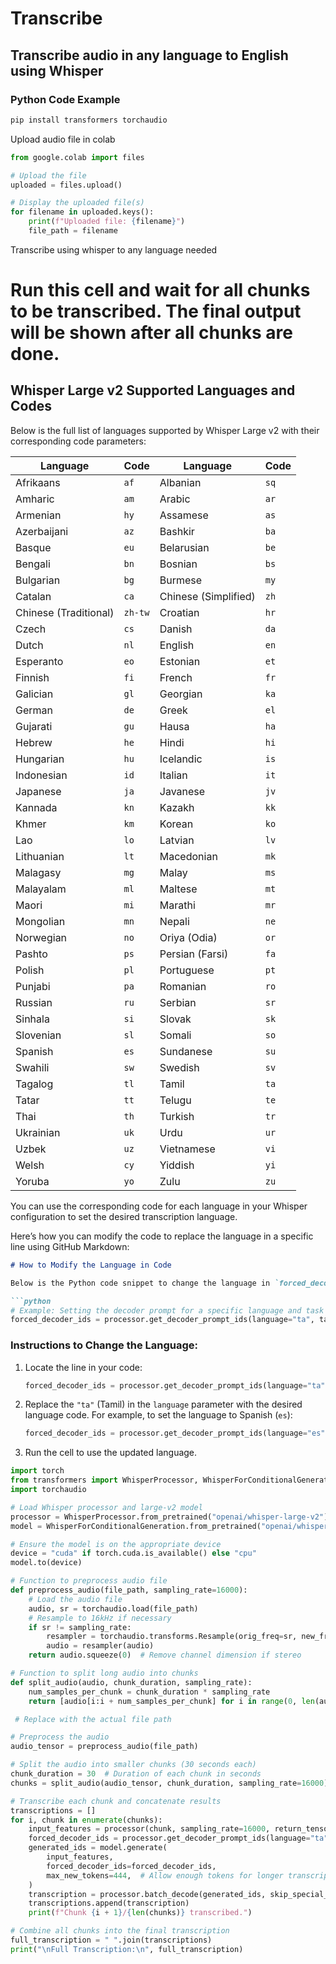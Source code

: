 # Transcribe
## Transcribe audio in any language to English using Whisper

### Python Code Example
```python
pip install transformers torchaudio
```
Upload audio file in colab

```python
from google.colab import files

# Upload the file
uploaded = files.upload()

# Display the uploaded file(s)
for filename in uploaded.keys():
    print(f"Uploaded file: {filename}")
    file_path = filename
```
Transcribe using whisper to any language needed
# Run this cell and wait for all chunks to be transcribed. The final output will be shown after all chunks are done. 

## Whisper Large v2 Supported Languages and Codes

Below is the full list of languages supported by Whisper Large v2 with their corresponding code parameters:

| Language              | Code  | Language            | Code  |
|-----------------------|-------|---------------------|-------|
| Afrikaans             | `af`  | Albanian            | `sq`  |
| Amharic               | `am`  | Arabic              | `ar`  |
| Armenian              | `hy`  | Assamese            | `as`  |
| Azerbaijani           | `az`  | Bashkir             | `ba`  |
| Basque                | `eu`  | Belarusian          | `be`  |
| Bengali               | `bn`  | Bosnian             | `bs`  |
| Bulgarian             | `bg`  | Burmese             | `my`  |
| Catalan               | `ca`  | Chinese (Simplified)| `zh`  |
| Chinese (Traditional) | `zh-tw`| Croatian           | `hr`  |
| Czech                 | `cs`  | Danish              | `da`  |
| Dutch                 | `nl`  | English             | `en`  |
| Esperanto             | `eo`  | Estonian            | `et`  |
| Finnish               | `fi`  | French              | `fr`  |
| Galician              | `gl`  | Georgian            | `ka`  |
| German                | `de`  | Greek               | `el`  |
| Gujarati              | `gu`  | Hausa               | `ha`  |
| Hebrew                | `he`  | Hindi               | `hi`  |
| Hungarian             | `hu`  | Icelandic           | `is`  |
| Indonesian            | `id`  | Italian             | `it`  |
| Japanese              | `ja`  | Javanese            | `jv`  |
| Kannada               | `kn`  | Kazakh              | `kk`  |
| Khmer                 | `km`  | Korean              | `ko`  |
| Lao                   | `lo`  | Latvian             | `lv`  |
| Lithuanian            | `lt`  | Macedonian          | `mk`  |
| Malagasy              | `mg`  | Malay               | `ms`  |
| Malayalam             | `ml`  | Maltese             | `mt`  |
| Maori                 | `mi`  | Marathi             | `mr`  |
| Mongolian             | `mn`  | Nepali              | `ne`  |
| Norwegian             | `no`  | Oriya (Odia)        | `or`  |
| Pashto                | `ps`  | Persian (Farsi)     | `fa`  |
| Polish                | `pl`  | Portuguese          | `pt`  |
| Punjabi               | `pa`  | Romanian            | `ro`  |
| Russian               | `ru`  | Serbian             | `sr`  |
| Sinhala               | `si`  | Slovak              | `sk`  |
| Slovenian             | `sl`  | Somali              | `so`  |
| Spanish               | `es`  | Sundanese           | `su`  |
| Swahili               | `sw`  | Swedish             | `sv`  |
| Tagalog               | `tl`  | Tamil               | `ta`  |
| Tatar                 | `tt`  | Telugu              | `te`  |
| Thai                  | `th`  | Turkish             | `tr`  |
| Ukrainian             | `uk`  | Urdu                | `ur`  |
| Uzbek                 | `uz`  | Vietnamese          | `vi`  |
| Welsh                 | `cy`  | Yiddish             | `yi`  |
| Yoruba                | `yo`  | Zulu                | `zu`  |

You can use the corresponding code for each language in your Whisper configuration to set the desired transcription language.

Here’s how you can modify the code to replace the language in a specific line using GitHub Markdown:

```markdown
# How to Modify the Language in Code

Below is the Python code snippet to change the language in `forced_decoder_ids`:

```python
# Example: Setting the decoder prompt for a specific language and task
forced_decoder_ids = processor.get_decoder_prompt_ids(language="ta", task="translate")
```

### Instructions to Change the Language:
1. Locate the line in your code:
   ```python
   forced_decoder_ids = processor.get_decoder_prompt_ids(language="ta", task="translate")
   ```
2. Replace the `"ta"` (Tamil) in the `language` parameter with the desired language code. For example, to set the language to Spanish (`es`):
   ```python
   forced_decoder_ids = processor.get_decoder_prompt_ids(language="es", task="translate")
   ```


3. Run the cell to use the updated language.

```python
import torch
from transformers import WhisperProcessor, WhisperForConditionalGeneration
import torchaudio

# Load Whisper processor and large-v2 model
processor = WhisperProcessor.from_pretrained("openai/whisper-large-v2")
model = WhisperForConditionalGeneration.from_pretrained("openai/whisper-large-v2")

# Ensure the model is on the appropriate device
device = "cuda" if torch.cuda.is_available() else "cpu"
model.to(device)

# Function to preprocess audio file
def preprocess_audio(file_path, sampling_rate=16000):
    # Load the audio file
    audio, sr = torchaudio.load(file_path)
    # Resample to 16kHz if necessary
    if sr != sampling_rate:
        resampler = torchaudio.transforms.Resample(orig_freq=sr, new_freq=sampling_rate)
        audio = resampler(audio)
    return audio.squeeze(0)  # Remove channel dimension if stereo

# Function to split long audio into chunks
def split_audio(audio, chunk_duration, sampling_rate):
    num_samples_per_chunk = chunk_duration * sampling_rate
    return [audio[i:i + num_samples_per_chunk] for i in range(0, len(audio), num_samples_per_chunk)]

 # Replace with the actual file path

# Preprocess the audio
audio_tensor = preprocess_audio(file_path)

# Split the audio into smaller chunks (30 seconds each)
chunk_duration = 30  # Duration of each chunk in seconds
chunks = split_audio(audio_tensor, chunk_duration, sampling_rate=16000)

# Transcribe each chunk and concatenate results
transcriptions = []
for i, chunk in enumerate(chunks):
    input_features = processor(chunk, sampling_rate=16000, return_tensors="pt").input_features.to(device)
    forced_decoder_ids = processor.get_decoder_prompt_ids(language="ta", task="translate") #change language here
    generated_ids = model.generate(
        input_features,
        forced_decoder_ids=forced_decoder_ids,
        max_new_tokens=444,  # Allow enough tokens for longer transcription
    )
    transcription = processor.batch_decode(generated_ids, skip_special_tokens=True)[0]
    transcriptions.append(transcription)
    print(f"Chunk {i + 1}/{len(chunks)} transcribed.")

# Combine all chunks into the final transcription
full_transcription = " ".join(transcriptions)
print("\nFull Transcription:\n", full_transcription)


